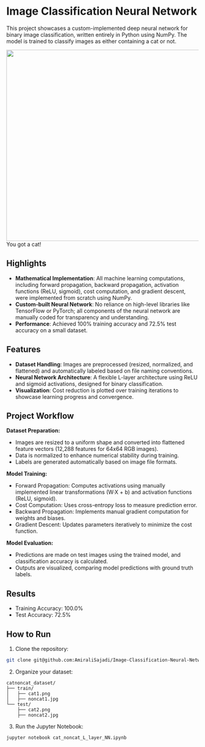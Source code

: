 # Image Classification Neural Network
This project showcases a custom-implemented deep neural network for binary image classification, written entirely in Python using NumPy. The model is trained to classify images as either containing a cat or not.
<p>
  <img src="https://user-images.githubusercontent.com/48511939/127961427-aeec8c42-8767-4f65-9d82-e47aeb6e2eaa.png", width="700" height="500"> <br/>
  You got a cat!
</p>
  
## Highlights
- **Mathematical Implementation**: All machine learning computations, including forward propagation, backward propagation, activation functions (ReLU, sigmoid), cost computation, and gradient descent, were implemented from scratch using NumPy.
- **Custom-built Neural Network**: No reliance on high-level libraries like TensorFlow or PyTorch; all components of the neural network are manually coded for transparency and understanding.
- **Performance**: Achieved 100% training accuracy and 72.5% test accuracy on a small dataset.

## Features
- **Dataset Handling**: Images are preprocessed (resized, normalized, and flattened) and automatically labeled based on file naming conventions.
- **Neural Network Architecture**: A flexible L-layer architecture using ReLU and sigmoid activations, designed for binary classification.
- **Visualization**: Cost reduction is plotted over training iterations to showcase learning progress and convergence.

## Project Workflow
**Dataset Preparation:**
- Images are resized to a uniform shape and converted into flattened feature vectors (12,288 features for 64x64 RGB images).
- Data is normalized to enhance numerical stability during training.
- Labels are generated automatically based on image file formats.

**Model Training:**
- Forward Propagation: Computes activations using manually implemented linear transformations (W·X + b) and activation functions (ReLU, sigmoid).
- Cost Computation: Uses cross-entropy loss to measure prediction error.
- Backward Propagation: Implements manual gradient computation for weights and biases.
- Gradient Descent: Updates parameters iteratively to minimize the cost function.

**Model Evaluation:**
- Predictions are made on test images using the trained model, and classification accuracy is calculated.
- Outputs are visualized, comparing model predictions with ground truth labels.

## Results
- Training Accuracy: 100.0%
- Test Accuracy: 72.5%

## How to Run
1. Clone the repository:
```bash
git clone git@github.com:AmiraliSajadi/Image-Classification-Neural-Network.git
```
2. Organize your dataset:
```
catnoncat_dataset/
├── train/
│   ├── cat1.png
│   ├── noncat1.jpg
└── test/
    ├── cat2.png
    ├── noncat2.jpg
```
3. Run the Jupyter Notebook:
```bash
jupyter notebook cat_noncat_L_layer_NN.ipynb
```
